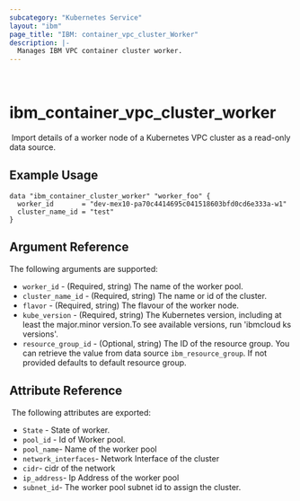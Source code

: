 ```yaml
---
subcategory: "Kubernetes Service"
layout: "ibm"
page_title: "IBM: container_vpc_cluster_Worker"
description: |-
  Manages IBM VPC container cluster worker.
---
```

​
# ibm\_container_vpc_cluster_worker
​
Import details of a worker node of a Kubernetes VPC cluster as a read-only data source. 

## Example Usage
```hcl
data "ibm_container_cluster_worker" "worker_foo" {
  worker_id       = "dev-mex10-pa70c4414695c041518603bfd0cd6e333a-w1"
  cluster_name_id = "test"
}
```

## Argument Reference

The following arguments are supported:  

* `worker_id` - (Required, string) The name of the worker pool.
* `cluster_name_id` - (Required, string) The name or id of the cluster.
* `flavor` - (Required, string) The flavour of the worker node.
* `kube_version` -  (Required, string) The Kubernetes version, including at least the major.minor version.To see available versions, run 'ibmcloud ks versions'.
* `resource_group_id` - (Optional, string) The ID of the resource group.  You can retrieve the value from data source `ibm_resource_group`. If not provided defaults to default resource group.

## Attribute Reference
​
The following attributes are exported:

* `State` - State of worker.
* `pool_id` - Id of Worker pool.
* `pool_name`- Name of the worker pool
* `network_interfaces`- Network Interface of the cluster
 * `cidr`- cidr of the network
 * `ip_address`- Ip Address of the worker pool
 * `subnet_id`- The worker pool subnet id to assign the cluster.